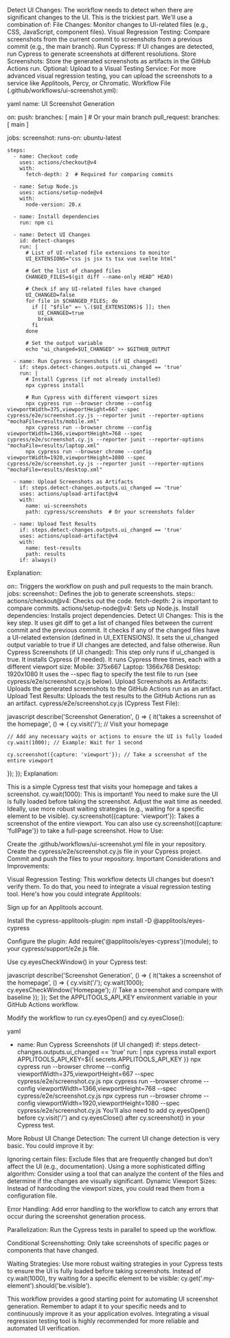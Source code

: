Detect UI Changes: The workflow needs to detect when there are significant changes to the UI. This is the trickiest part. We'll use a combination of:
File Changes: Monitor changes to UI-related files (e.g., CSS, JavaScript, component files).
Visual Regression Testing: Compare screenshots from the current commit to screenshots from a previous commit (e.g., the main branch).
Run Cypress: If UI changes are detected, run Cypress to generate screenshots at different resolutions.
Store Screenshots: Store the generated screenshots as artifacts in the GitHub Actions run.
Optional: Upload to a Visual Testing Service: For more advanced visual regression testing, you can upload the screenshots to a service like Applitools, Percy, or Chromatic.
Workflow File (.github/workflows/ui-screenshot.yml):

yaml
name: UI Screenshot Generation

on:
push:
branches: [ main ] # Or your main branch
pull_request:
branches: [ main ]

jobs:
screenshot:
runs-on: ubuntu-latest

    steps:
      - name: Checkout code
        uses: actions/checkout@v4
        with:
          fetch-depth: 2  # Required for comparing commits

      - name: Setup Node.js
        uses: actions/setup-node@v4
        with:
          node-version: 20.x

      - name: Install dependencies
        run: npm ci

      - name: Detect UI Changes
        id: detect-changes
        run: |
          # List of UI-related file extensions to monitor
          UI_EXTENSIONS="css js jsx ts tsx vue svelte html"

          # Get the list of changed files
          CHANGED_FILES=$(git diff --name-only HEAD^ HEAD)

          # Check if any UI-related files have changed
          UI_CHANGED=false
          for file in $CHANGED_FILES; do
            if [[ "$file" =~ \.($UI_EXTENSIONS)$ ]]; then
              UI_CHANGED=true
              break
            fi
          done

          # Set the output variable
          echo "ui_changed=$UI_CHANGED" >> $GITHUB_OUTPUT

      - name: Run Cypress Screenshots (if UI changed)
        if: steps.detect-changes.outputs.ui_changed == 'true'
        run: |
          # Install Cypress (if not already installed)
          npx cypress install

          # Run Cypress with different viewport sizes
          npx cypress run --browser chrome --config viewportWidth=375,viewportHeight=667 --spec cypress/e2e/screenshot.cy.js --reporter junit --reporter-options "mochaFile=results/mobile.xml"
          npx cypress run --browser chrome --config viewportWidth=1366,viewportHeight=768 --spec cypress/e2e/screenshot.cy.js --reporter junit --reporter-options "mochaFile=results/laptop.xml"
          npx cypress run --browser chrome --config viewportWidth=1920,viewportHeight=1080 --spec cypress/e2e/screenshot.cy.js --reporter junit --reporter-options "mochaFile=results/desktop.xml"

      - name: Upload Screenshots as Artifacts
        if: steps.detect-changes.outputs.ui_changed == 'true'
        uses: actions/upload-artifact@v4
        with:
          name: ui-screenshots
          path: cypress/screenshots  # Or your screenshots folder

      - name: Upload Test Results
        if: steps.detect-changes.outputs.ui_changed == 'true'
        uses: actions/upload-artifact@v4
        with:
          name: test-results
          path: results
        if: always()

Explanation:

on:: Triggers the workflow on push and pull requests to the main branch.
jobs: screenshot:: Defines the job to generate screenshots.
steps::
actions/checkout@v4: Checks out the code. fetch-depth: 2 is important to compare commits.
actions/setup-node@v4: Sets up Node.js.
Install dependencies: Installs project dependencies.
Detect UI Changes: This is the key step.
It uses git diff to get a list of changed files between the current commit and the previous commit.
It checks if any of the changed files have a UI-related extension (defined in UI_EXTENSIONS).
It sets the ui_changed output variable to true if UI changes are detected, and false otherwise.
Run Cypress Screenshots (if UI changed): This step only runs if ui_changed is true.
It installs Cypress (if needed).
It runs Cypress three times, each with a different viewport size:
Mobile: 375x667
Laptop: 1366x768
Desktop: 1920x1080
It uses the --spec flag to specify the test file to run (see cypress/e2e/screenshot.cy.js below).
Upload Screenshots as Artifacts: Uploads the generated screenshots to the GitHub Actions run as an artifact.
Upload Test Results: Uploads the test results to the GitHub Actions run as an artifact.
cypress/e2e/screenshot.cy.js (Cypress Test File):

javascript
describe('Screenshot Generation', () => {
it('takes a screenshot of the homepage', () => {
cy.visit('/'); // Visit your homepage

    // Add any necessary waits or actions to ensure the UI is fully loaded
    cy.wait(1000); // Example: Wait for 1 second

    cy.screenshot({capture: 'viewport'}); // Take a screenshot of the entire viewport

});
});
Explanation:

This is a simple Cypress test that visits your homepage and takes a screenshot.
cy.wait(1000): This is important! You need to make sure the UI is fully loaded before taking the screenshot. Adjust the wait time as needed. Ideally, use more robust waiting strategies (e.g., waiting for a specific element to be visible).
cy.screenshot({capture: 'viewport'}): Takes a screenshot of the entire viewport. You can also use cy.screenshot({capture: 'fullPage'}) to take a full-page screenshot.
How to Use:

Create the .github/workflows/ui-screenshot.yml file in your repository.
Create the cypress/e2e/screenshot.cy.js file in your Cypress project.
Commit and push the files to your repository.
Important Considerations and Improvements:

Visual Regression Testing: This workflow detects UI changes but doesn't verify them. To do that, you need to integrate a visual regression testing tool. Here's how you could integrate Applitools:

Sign up for an Applitools account.

Install the cypress-applitools-plugin: npm install -D @applitools/eyes-cypress

Configure the plugin: Add require('@applitools/eyes-cypress')(module); to your cypress/support/e2e.js file.

Use cy.eyesCheckWindow() in your Cypress test:

javascript
describe('Screenshot Generation', () => {
it('takes a screenshot of the homepage', () => {
cy.visit('/');
cy.wait(1000);
cy.eyesCheckWindow('Homepage'); // Take a screenshot and compare with baseline
});
});
Set the APPLITOOLS_API_KEY environment variable in your GitHub Actions workflow.

Modify the workflow to run cy.eyesOpen() and cy.eyesClose():

yaml

- name: Run Cypress Screenshots (if UI changed)
  if: steps.detect-changes.outputs.ui_changed == 'true'
  run: |
  npx cypress install
  export APPLITOOLS_API_KEY=${{ secrets.APPLITOOLS_API_KEY }}
  npx cypress run --browser chrome --config viewportWidth=375,viewportHeight=667 --spec cypress/e2e/screenshot.cy.js
  npx cypress run --browser chrome --config viewportWidth=1366,viewportHeight=768 --spec cypress/e2e/screenshot.cy.js
  npx cypress run --browser chrome --config viewportWidth=1920,viewportHeight=1080 --spec cypress/e2e/screenshot.cy.js
  You'll also need to add cy.eyesOpen() before cy.visit('/') and cy.eyesClose() after cy.screenshot() in your Cypress test.

More Robust UI Change Detection: The current UI change detection is very basic. You could improve it by:

Ignoring certain files: Exclude files that are frequently changed but don't affect the UI (e.g., documentation).
Using a more sophisticated diffing algorithm: Consider using a tool that can analyze the content of the files and determine if the changes are visually significant.
Dynamic Viewport Sizes: Instead of hardcoding the viewport sizes, you could read them from a configuration file.

Error Handling: Add error handling to the workflow to catch any errors that occur during the screenshot generation process.

Parallelization: Run the Cypress tests in parallel to speed up the workflow.

Conditional Screenshotting: Only take screenshots of specific pages or components that have changed.

Waiting Strategies: Use more robust waiting strategies in your Cypress tests to ensure the UI is fully loaded before taking screenshots. Instead of cy.wait(1000), try waiting for a specific element to be visible: cy.get('.my-element').should('be.visible').

This workflow provides a good starting point for automating UI screenshot generation. Remember to adapt it to your specific needs and to continuously improve it as your application evolves. Integrating a visual regression testing tool is highly recommended for more reliable and automated UI verification.
